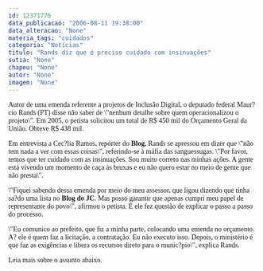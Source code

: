 ```yaml
---
id: 12371776
data_publicacao: "2006-08-11 19:38:00"
data_alteracao: "None"
materia_tags: "cuidados"
categoria: "Notícias"
titulo: "Rands diz que é preciso cuidado com insinuações"
sutia: "None"
chapeu: "None"
autor: "None"
imagem: "None"
---
```

<p><P><FONT face=Verdana>Autor de uma emenda referente a projetos de Inclusão Digital, o deputado federal Maur?cio Rands (PT) disse não saber de \"nenhum detalhe sobre quem operacionalizou o projeto\". Em 2005, o petista solicitou um total de R$ 450 mil do Orçamento Geral da União. Obteve R$ 438 mil. </FONT></P></p>
<p><P><FONT face=Verdana>Em entrevista a Cec?lia Ramos, repórter do <B>Blog</B>, Rands se apressou em dizer que \"não tem nada a ver com essas coisas\", referindo-se à máfia das sanguessugas. \"Por favor, temos que ter cuidado com as insinuações. Sou muito correto nas minhas ações. A </FONT><FONT face=Verdana>gente está vivendo um momento de caça às bruxas e eu não quero estar no meio de gente que não presta\".</FONT></P></p>
<p><P><FONT face=Verdana>\"Fiquei sabendo dessa emenda por meio do meu assessor, que ligou dizendo que tinha sa?do uma lista no <B>Blog do JC</B>. Mas posso garantir que apenas cumpri meu papel de representante do povo\", afirmou o petista. E ele fez questão de explicar o passo a passo do processo. </FONT></P></p>
<p><P><FONT face=Verdana>\"E</FONT><FONT face=Verdana>u comunico ao prefeito, que fiz a minha parte, colocando uma emenda no orçamento. A? ele é quem faz a licitação, a contratação. Eu não executo isso. Depois, o ministério é que faz as exigências e libera os recursos direto para o munic?pio\", explica Rands.</FONT></P></p>
<p><P><FONT face=Verdana>Leia mais sobre o assunto abaixo.</FONT></P> </p>
